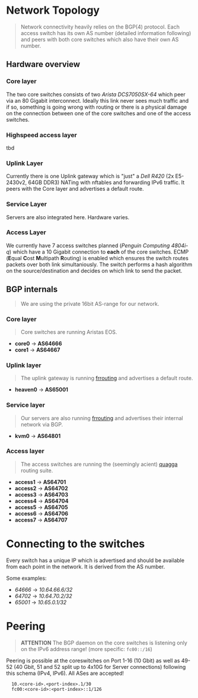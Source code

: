 # Network Topology
> Network connectivity heavily relies on the BGP(4) protocol. Each access switch has its own AS number (detailed information following) and peers with both core switches which also have their own AS number.

## Hardware overview

### Core layer
The two core switches consists of two *Arista DCS7050SX-64* which peer via an 80 Gigabit interconnect. Ideally this link never sees much traffic and if so, something is going wrong with routing or there is a physical damage on the connection between one of the core switches and one of the access switches.

### Highspeed access layer
tbd

### Uplink Layer
Currently there is one Uplink gateway which is "just" a *Dell R420* (2x E5-2430v2, 64GB DDR3) NATing with nftables and forwarding IPv6 traffic. It peers with the Core layer and advertises a default route.

### Service Layer
Servers are also integrated here. Hardware varies.

### Access Layer
We currently have 7 access switches planned (*Penguin Computing 4804i-q*) which have a 10 Gigabit connection to **each** of the core switches. ECMP (**E**qual **C**ost **M**ultipath **R**outing) is enabled which ensures the switch routes packets over both link simultaniously. The switch performs a hash algorithm on the source/destination and decides on which link to send the packet.


## BGP internals
> We are using the private 16bit AS-range for our network.

### Core layer
> Core switches are running Aristas EOS.

- **core0** -> **AS64666**
- **core1** -> **AS64667**

### Uplink layer
> The uplink gateway is running [frrouting](https://frrouting.org) and advertises a default route.

- **heaven0** -> **AS65001**

### Service layer
> Our servers are also running [frrouting](https://frrouting.org) and advertises their internal network via BGP.

- **kvm0** -> **AS64801**

### Access layer
> The access switches are running the (seemingly acient) [quagga](https://www.quagga.net) routing suite.

- **access1** -> **AS64701**
- **access2** -> **AS64702**
- **access3** -> **AS64703**
- **access4** -> **AS64704**
- **access5** -> **AS64705**
- **access6** -> **AS64706**
- **access7** -> **AS64707**

# Connecting to the switches
Every switch has a unique IP which is advertised and should be available from each point in the network. It is derived from the AS number.

Some examples:

- *64666* -> *10.64.66.6/32*
- *64702* -> *10.64.70.2/32*
- *65001* -> *10.65.0.1/32*

# Peering
> **ATTENTION** The BGP daemon on the core switches is listening only on the IPv6 address range! (more specific: `fc00::/16`)

Peering is possible at the coreswitches on Port 1-16 (10 Gbit) as well as 49-52 (40 Gbit, 51 and 52 split up to 4x10G for Server connections) following this schema (IPv4, IPv6). All ASes are accepted!
```
  10.<core-id>.<port-index>.1/30
  fc00:<core-id>:<port-index>::1/126
```